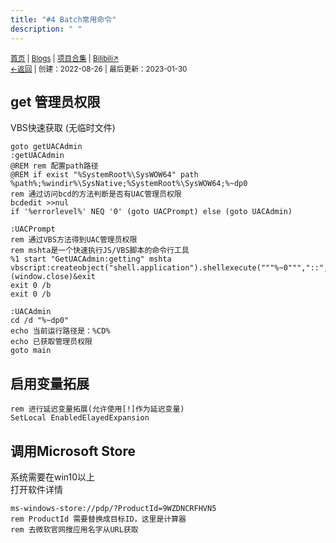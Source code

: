 ```yaml
---
title: "#4 Batch常用命令"
description: " "
---
```

<small id="old_menu"><a href="/">首页</a> | <a href="/blogs">Blogs</a> | <a href="/Project">项目合集</a> | <a href="https://space.bilibili.com/1987247870">Bilibili↗</a><br></small><small><a href="../../">←返回</a> |
 创建：2022-08-26 | 最后更新：2023-01-30</small><br>

## get 管理员权限
VBS快速获取 (无临时文件)
```batch
goto getUACAdmin
:getUACAdmin
@REM rem 配置path路径
@REM if exist "%SystemRoot%\SysWOW64" path %path%;%windir%\SysNative;%SystemRoot%\SysWOW64;%~dp0
rem 通过访问bcd的方法判断是否有UAC管理员权限
bcdedit >>nul
if '%errorlevel%' NEQ '0' (goto UACPrompt) else (goto UACAdmin)

:UACPrompt
rem 通过VBS方法得到UAC管理员权限
rem mshta是一个快速执行JS/VBS脚本的命令行工具
%1 start "GetUACAdmin:getting" mshta vbscript:createobject("shell.application").shellexecute("""%~0""","::",,"runas",1)(window.close)&exit
exit 0 /b
exit 0 /b

:UACAdmin
cd /d "%~dp0"
echo 当前运行路径是：%CD%
echo 已获取管理员权限
goto main
```
## 启用变量拓展
```batch
rem 进行延迟变量拓展(允许使用[!]作为延迟变量)
SetLocal EnabledElayedExpansion
```
## 调用Microsoft Store
系统需要在win10以上<br>
打开软件详情
```batch
ms-windows-store://pdp/?ProductId=9WZDNCRFHVN5
rem ProductId 需要替换成目标ID，这里是计算器
rem 去微软官网搜应用名字从URL获取
```

<script src="https://rs.kdxiaoyi.top/res/scripts/js/sober@1.0.6.min.js"></script><script src="https://kdxiaoyi.top/pmd.js"></script><script src="https://rs.kdxiaoyi.top/res/scripts/js/pmd-reRender.min.js"></script>